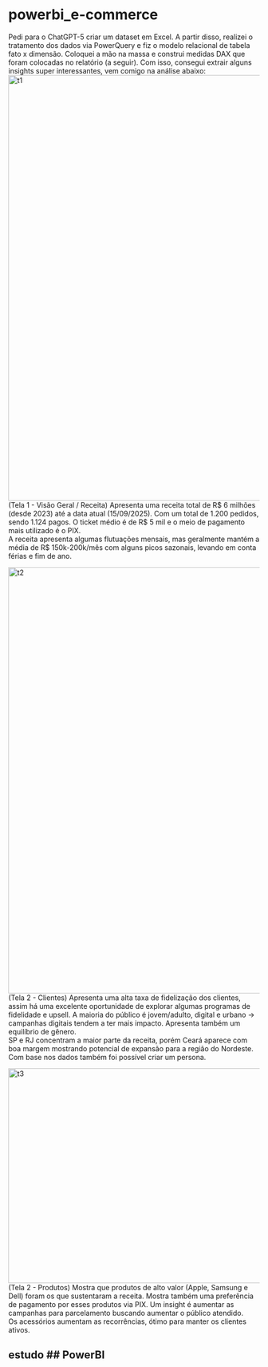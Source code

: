 # powerbi_e-commerce

Pedi para o ChatGPT-5 criar um dataset em Excel. A partir disso, realizei o tratamento dos dados via PowerQuery e fiz o modelo relacional de tabela fato x dimensão. 
Coloquei a mão na massa e construi medidas DAX que foram colocadas no relatório (a seguir). Com isso, consegui extrair alguns insights super interessantes, vem comigo na análise abaixo: 
<img width="1527" height="852" alt="t1" src="https://github.com/user-attachments/assets/0498e3e2-2db4-4023-b3ac-c8c156397a87" /><br/>
(Tela 1 - Visão Geral / Receita)
Apresenta uma receita total de R$ 6 milhões (desde 2023) até a data atual (15/09/2025). Com um total de 1.200 pedidos, sendo 1.124 pagos. O ticket médio é de R$ 5 mil e o meio de pagamento mais utilizado é o PIX. <br />
A receita apresenta algumas flutuações mensais, mas geralmente mantém a média de R$ 150k-200k/mês com alguns picos sazonais, levando em conta férias e fim de ano. <br />

<img width="1524" height="853" alt="t2" src="https://github.com/user-attachments/assets/d8c2e16d-1951-4f0f-9b01-0367441538ae" /><br/>
(Tela 2 - Clientes)
Apresenta uma alta taxa de fidelização dos clientes, assim há uma excelente oportunidade de explorar algumas programas de fidelidade e upsell. A maioria do público é jovem/adulto, digital e urbano -> campanhas digitais tendem a ter mais impacto. Apresenta também um equilíbrio de gênero. <br />
SP e RJ concentram a maior parte da receita, porém Ceará aparece com boa margem mostrando potencial de expansão para a região do Nordeste. <br /> 
Com base nos dados também foi possível criar um persona. <br />

<img width="764" height="430" alt="t3" src="https://github.com/user-attachments/assets/f0ba37e2-fb6c-4b59-9c18-f1bc0b7efe56" /><br />
(Tela 2 - Produtos)
Mostra que produtos de alto valor (Apple, Samsung e Dell) foram os que sustentaram a receita. Mostra também uma preferência de pagamento por esses produtos via PIX. Um insight é aumentar as campanhas para parcelamento buscando aumentar o público atendido. <br />
Os acessórios aumentam as recorrências, ótimo para manter os clientes ativos. 

## estudo ## PowerBI
